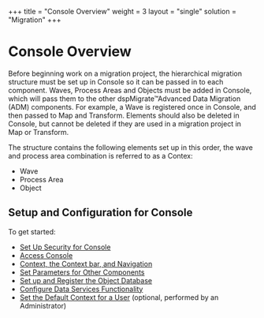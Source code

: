 +++
title = "Console Overview"
weight = 3
layout = "single"
solution = "Migration"
+++

# Console Overview

Before beginning work on a migration project, the hierarchical migration
structure must be set up in Console so it can be passed in to each
component. Waves, Process Areas and Objects must be added in Console,
which will pass them to the other dspMigrate™Advanced Data Migration
(ADM) components. For example, a Wave is registered once in Console, and
then passed to Map and Transform. Elements should also be deleted in
Console, but cannot be deleted if they are used in a migration project
in Map or Transform.

The structure contains the following elements set up in this order, the
wave and process area combination is referred to as a Contex:

  - Wave
  - Process Area
  - Object

## Setup and Configuration for Console

To get started:

  - [Set Up Security for
    Console](../dspMigrate/Set_Up_Security_for_dspMigrate.htm)
  - [Access Console](Config/Access_Console.htm)
  - [Context, the Context bar, and
    Navigation](../dspMigrate/Context_Navigation.htm)
  - [Set Parameters for Other
    Components](Config/Set_Parameters_for_Other_Components.htm)
  - [Set up and Register the Object
    Database](Config/Set_up_and_Register_the_Object_Database.htm)
  - [Configure Data Services
    Functionality](Config/Configure_Data_Services_Functionality.htm)
  - [Set the Default Context for a
    User](../../Platform/Sys_Admin/Use_Cases/Set_the_Default_Context_for_a_User.htm)
    (optional, performed by an Administrator)
